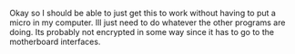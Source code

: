 Okay so I should be able to just get this to work without having to put a micro in
my computer. Ill just need to do whatever the other programs are doing. Its probably not encrypted
in some way since it has to go to the motherboard interfaces.


